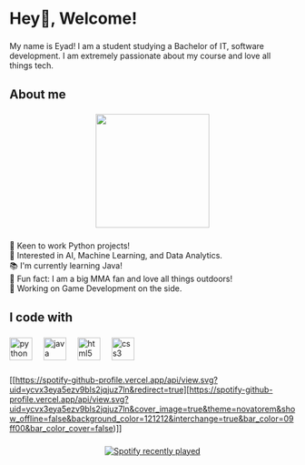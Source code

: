 <h1 align="left">Hey👋, Welcome!</h1>

###

<p align="left">My name is Eyad! I am a student studying a Bachelor of IT, software development. I am extremely passionate about my course and love all things tech.</p>

###

<h2 align="left">About me</h2>

###

<div align="center">
  <img height="200" src="https://media.giphy.com/media/N7UQCEtGgRMRi/giphy.gif"  />
</div>

###

<p align="left">🐍 Keen to work Python projects!<br>🤖 Interested in AI, Machine Learning, and Data Analytics.<br>📚 I'm currently learning Java!<br>🎲 Fun fact: I am a big MMA fan and love all things outdoors!<br>👾 Working on Game Development on the side.</p>

###

<h2 align="left">I code with</h2>

###

<div align="left">
  <img src="https://cdn.jsdelivr.net/gh/devicons/devicon/icons/python/python-original.svg" height="40" alt="python logo"  />
  <img width="12" />
  <img src="https://cdn.jsdelivr.net/gh/devicons/devicon/icons/java/java-original.svg" height="40" alt="java logo"  />
  <img width="12" />
  <img src="https://cdn.jsdelivr.net/gh/devicons/devicon/icons/html5/html5-original.svg" height="40" alt="html5 logo"  />
  <img width="12" />
  <img src="https://cdn.jsdelivr.net/gh/devicons/devicon/icons/css3/css3-original.svg" height="40" alt="css3 logo"  />
</div>

###

[[https://spotify-github-profile.vercel.app/api/view.svg?uid=ycvx3eya5ezv9bls2jqjuz7ln&redirect=true][https://spotify-github-profile.vercel.app/api/view.svg?uid=ycvx3eya5ezv9bls2jqjuz7ln&cover_image=true&theme=novatorem&show_offline=false&background_color=121212&interchange=true&bar_color=09ff00&bar_color_cover=false)]]
###

<div align="center">
  <a href="https://open.spotify.com/user/Eyad">
    <img src="https://spotify-recently-played-readme.vercel.app/api?count=5&unique=Eyad" alt="Spotify recently played"  />
  </a>
</div>

###
